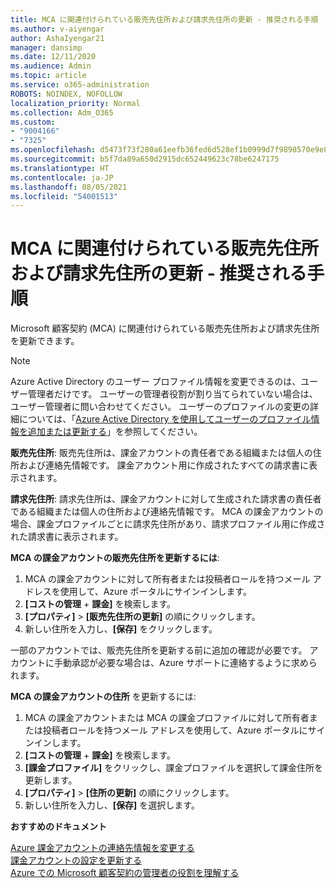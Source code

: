 ```yaml
---
title: MCA に関連付けられている販売先住所および請求先住所の更新 - 推奨される手順
ms.author: v-aiyengar
author: AshaIyengar21
manager: dansimp
ms.date: 12/11/2020
ms.audience: Admin
ms.topic: article
ms.service: o365-administration
ROBOTS: NOINDEX, NOFOLLOW
localization_priority: Normal
ms.collection: Adm_O365
ms.custom:
- "9004166"
- "7325"
ms.openlocfilehash: d5473f73f280a61eefb36fed6d528ef1b0999d7f9898570e9e8eb24105a1cfa6
ms.sourcegitcommit: b5f7da89a650d2915dc652449623c78be6247175
ms.translationtype: HT
ms.contentlocale: ja-JP
ms.lasthandoff: 08/05/2021
ms.locfileid: "54001513"
---
```

# <a name="update-sold-to-and-bill-to-address-associated-to-your-mca---recommended-steps"></a>MCA に関連付けられている販売先住所および請求先住所の更新 - 推奨される手順

Microsoft 顧客契約 (MCA) に関連付けられている販売先住所および請求先住所を更新できます。 

> [!NOTE]
> Azure Active Directory のユーザー プロファイル情報を変更できるのは、ユーザー管理者だけです。 ユーザーの管理者役割が割り当てられていない場合は、ユーザー管理者に問い合わせてください。 ユーザーのプロファイルの変更の詳細については、「[Azure Active Directory を使用してユーザーのプロファイル情報を追加または更新する](https://docs.microsoft.com/azure/active-directory/fundamentals/active-directory-users-profile-azure-portal)」を参照してください。

**販売先住所**: 販売先住所は、課金アカウントの責任者である組織または個人の住所および連絡先情報です。 課金アカウント用に作成されたすべての請求書に表示されます。

**請求先住所**: 請求先住所は、課金アカウントに対して生成された請求書の責任者である組織または個人の住所および連絡先情報です。 MCA の課金アカウントの場合、課金プロファイルごとに請求先住所があり、請求プロファイル用に作成された請求書に表示されます。

**MCA の課金アカウントの販売先住所を更新するには**:

1. MCA の課金アカウントに対して所有者または投稿者ロールを持つメール アドレスを使用して、Azure ポータルにサインインします。
1. **[コストの管理** + **課金]** を検索します。
1. **[プロパティ]** > **[販売先住所の更新]** の順にクリックします。
1. 新しい住所を入力し、**[保存]** をクリックします。

一部のアカウントでは、販売先住所を更新する前に追加の確認が必要です。 アカウントに手動承認が必要な場合は、Azure サポートに連絡するように求められます。

**MCA の課金アカウントの住所** を更新するには: 

1. MCA の課金アカウントまたは MCA の課金プロファイルに対して所有者または投稿者ロールを持つメール アドレスを使用して、Azure ポータルにサインインします。
1. **[コストの管理** + **課金]** を検索します。
1. **[課金プロファイル]** をクリックし、課金プロファイルを選択して課金住所を更新します。
1. **[プロパティ]** > **[住所の更新]** の順にクリックします。
1. 新しい住所を入力し、**[保存]** を選択します。

**おすすめのドキュメント**

[Azure 課金アカウントの連絡先情報を変更する](https://docs.microsoft.com/azure/cost-management-billing/manage/change-azure-account-profile)   
[課金アカウントの設定を更新する](https://docs.microsoft.com/microsoft-store/update-microsoft-store-for-business-account-settings)  
[Azure での Microsoft 顧客契約の管理者の役割を理解する](https://docs.microsoft.com/azure/cost-management-billing/manage/understand-mca-roles)